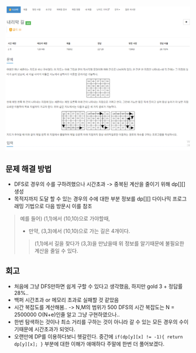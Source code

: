 ![img.png](image/내리막길.png)

## 문제 해결 방법
- DFS로 경우의 수를 구하려했으나 시간초과 -> 중복된 계산을 줄이기 위해 dp[][] 생성
- 목적지까지 도달 할 수 있는 경우의 수에 대한 부분 정보를 dp[][] 다이나믹 프로그래밍 기법으로 다음 방문시 이를 참조
> 예를 들어) (1,1)에서 (10,10)으로 가야할때,
> - 만약, (3,3)에서 (10,10)으로 가는 길은 4개이다.
> > (1,1)에서 길을 찾다가 (3,3)을 만났을때 위 정보를 알기때문에 불필요한 계산을 줄일 수 있다.

## 회고
- 처음에 그냥 DFS만하면 쉽게 구할 수 있다고 생각했음, 하지만 gold 3 + 정답률 28%.. 
- 백퍼 시간초과 or 메모리 초과로 실패할 것 같았음
- 시간 복잡도를 계산해봄.. -> N,M의 범위가 500 DFS의 시간 복잡도는 N = 2500000 O(N+e)인줄 알고 그냥 구현하였으나..
- 한번 탐색하는 것이나 최소 거리를 구하는 것이 아니라 갈 수 있는 모든 경우의 수이기때문에 시간초과가 되엇다.
- 오랜만에 DP를 이용하다보니 헷갈린다. 중간에 `if(dp[y][x] != -1){
  return dp[y][x];
  }` 부분에 대한 이해가 애매하다 주말에 한번 더 풀어보겠다.